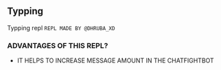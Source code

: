 ## Typping

Typping repl 
`REPL MADE BY @DHRUBA_XD`


### ADVANTAGES OF THIS REPL?

- IT HELPS TO INCREASE MESSAGE AMOUNT IN THE CHATFIGHTBOT
